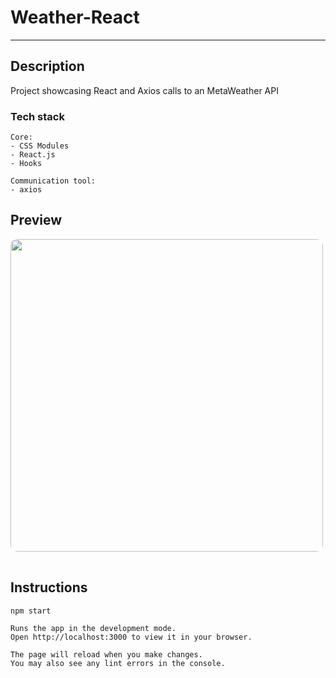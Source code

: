 # Weather-React

---

## Description

<p>Project showcasing React and Axios calls to an MetaWeather API</p>

### Tech stack

```
Core:
- CSS Modules
- React.js
- Hooks

Communication tool:
- axios
```

## Preview

<img src="/placeholder" height="500" style="border-radius:10px;margin-bottom:1rem;" />

## Instructions

```
npm start

Runs the app in the development mode.
Open http://localhost:3000 to view it in your browser.

The page will reload when you make changes.
You may also see any lint errors in the console.
```